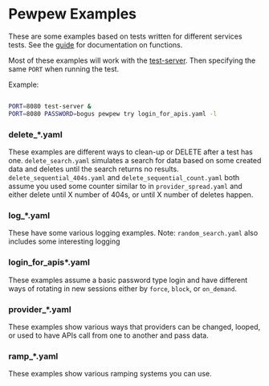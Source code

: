 # Pewpew Examples
These are some examples based on tests written for different services tests. See the [guide](https://familysearch.github.io/pewpew) for documentation on functions.

Most of these examples will work with the [test-server](https://familysearch.github.io/pewpew/bug-report.html#using-the-pewpew-test-server). Then specifying the same `PORT` when running the test.

Example:
```bash

PORT=8080 test-server &
PORT=8080 PASSWORD=bogus pewpew try login_for_apis.yaml -l
```

### delete_*.yaml

These examples are different ways to clean-up or DELETE after a test has one. `delete_search.yaml` simulates a search for data based on some created data and deletes until the search returns no results. `delete_sequential_404s.yaml` and `delete_sequential_count.yaml` both assume you used some counter similar to in `provider_spread.yaml` and either delete until X number of 404s, or until X number of deletes happen.

### log_*.yaml

These have some various logging examples. Note: `random_search.yaml` also includes some interesting logging

### login_for_apis*.yaml

These examples assume a basic password type login and have different ways of rotating in new sessions either by `force`, `block`, or `on_demand`.

### provider_*.yaml

These examples show various ways that providers can be changed, looped, or used to have APIs call from one to another and pass data.

### ramp_*.yaml

These examples show various ramping systems you can use.
